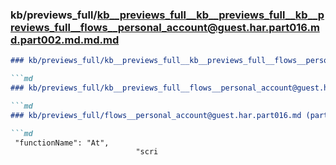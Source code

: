 ### kb/previews_full/kb__previews_full__kb__previews_full__kb__previews_full__flows__personal_account@guest.har.part016.md.part002.md.md.md

```md
### kb/previews_full/kb__previews_full__kb__previews_full__flows__personal_account@guest.har.part016.md.part002.md.md

```md
### kb/previews_full/kb__previews_full__flows__personal_account@guest.har.part016.md.part002.md

```md
### kb/previews_full/flows__personal_account@guest.har.part016.md (part 002)

```md
 "functionName": "At",
                            "scri
```

```

```

```

```
